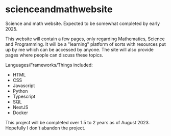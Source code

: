 # scienceandmathwebsite

Science and math website. Expected to be somewhat completed by early 2025. 

This website will contain a few pages, only regarding Mathematics, Science and Programming. It will be a "learning" platform of sorts with resources put up by me which can be accessed by anyone. The site will also provide pages where people can discuss these topics.

Languages/Frameworks/Things included:

- HTML 
- CSS
- Javascript
- Python
- Typescript
- SQL
- NextJS
- Docker

This project will be completed over 1.5 to 2 years as of August 2023. Hopefully I don't abandon the project.

